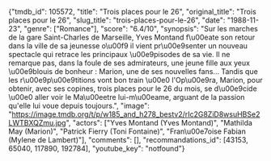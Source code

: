 {"tmdb_id": 105572, "title": "Trois places pour le 26", "original_title": "Trois places pour le 26", "slug_title": "trois-places-pour-le-26", "date": "1988-11-23", "genre": ["Romance"], "score": "6.4/10", "synopsis": "Sur les marches de la gare Saint-Charles de Marseille, Yves Montand f\u00eate son retour dans la ville de sa jeunesse o\u00f9 il vient pr\u00e9senter un nouveau spectacle qui retrace les principaux \u00e9pisodes de sa vie. Il ne remarque pas, dans la foule de ses admirateurs, une jeune fille aux yeux \u00e9blouis de bonheur : Marion, une de ses nouvelles fans... Tandis que les r\u00e9p\u00e9titions vont bon train \u00e0 l'Op\u00e9ra, Marion, pour obtenir, avec ses copines, trois places pour le 26 du mois, se d\u00e9cide \u00e0 aller voir le Ma\u00eetre lui-m\u00eame, arguant de la passion qu'elle lui voue depuis toujours.", "image": "https://image.tmdb.org/t/p/w185_and_h278_bestv2/rIc2G8ZiD8wsuHBSe2LWTBXQZmu.jpg", "actors": ["Yves Montand (Yves Montand)", "Mathilda May (Marion)", "Patrick Fierry (Toni Fontaine)", "Fran\u00e7oise Fabian (Mylene de Lambert)"], "comments": [], "recommandations_id": [43153, 65040, 117890, 192784], "youtube_key": "notfound"}